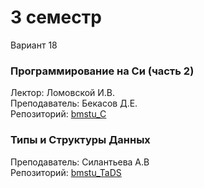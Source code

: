 # 3 семестр
Вариант 18

### Программирование на Си (часть 2)
Лектор: Ломовской И.В.  
Преподаватель: Бекасов Д.Е.  
Репозиторий: [bmstu_C](https://github.com/Winterpuma/bmstu_C/tree/master/3_sem)

### Типы и Структуры Данных
Преподаватель: Силантьева А.В  
Репозиторий: [bmstu_TaDS](https://github.com/Winterpuma/bmstu_TaDS/tree/master)
